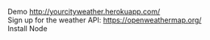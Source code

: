 Demo http://yourcityweather.herokuapp.com/ <br>
Sign up for the weather API: https://openweathermap.org/ <br>
Install Node
